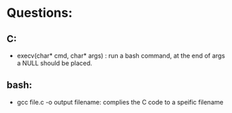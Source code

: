 # Questions:

## C:
- execv(char* cmd, char*  args) : run a bash command, at the end of args a NULL should be placed.

## bash:
- gcc file.c -o output filename: complies the C code to a speific filename

